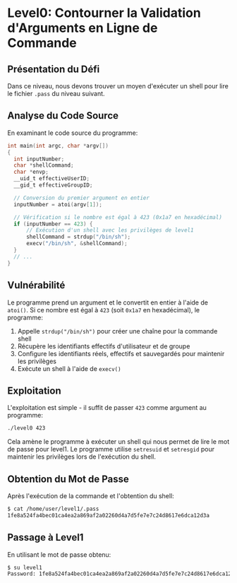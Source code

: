 # Level0: Contourner la Validation d'Arguments en Ligne de Commande

## Présentation du Défi

Dans ce niveau, nous devons trouver un moyen d'exécuter un shell pour lire le fichier `.pass` du niveau suivant.

## Analyse du Code Source

En examinant le code source du programme:

```c
int main(int argc, char *argv[])
{
  int inputNumber;
  char *shellCommand;
  char *envp;
  __uid_t effectiveUserID;
  __gid_t effectiveGroupID;

  // Conversion du premier argument en entier
  inputNumber = atoi(argv[1]);

  // Vérification si le nombre est égal à 423 (0x1a7 en hexadécimal)
  if (inputNumber == 423) {
      // Exécution d'un shell avec les privilèges de level1
      shellCommand = strdup("/bin/sh");
      execv("/bin/sh", &shellCommand);
  }
  // ...
}
```

## Vulnérabilité

Le programme prend un argument et le convertit en entier à l'aide de `atoi()`. Si ce nombre est égal à `423` (soit `0x1a7` en hexadécimal), le programme:

1. Appelle `strdup("/bin/sh")` pour créer une chaîne pour la commande shell
2. Récupère les identifiants effectifs d'utilisateur et de groupe
3. Configure les identifiants réels, effectifs et sauvegardés pour maintenir les privilèges
4. Exécute un shell à l'aide de `execv()`

## Exploitation

L'exploitation est simple - il suffit de passer `423` comme argument au programme:

```bash
./level0 423
```

Cela amène le programme à exécuter un shell qui nous permet de lire le mot de passe pour level1. Le programme utilise `setresuid` et `setresgid` pour maintenir les privilèges lors de l'exécution du shell.

## Obtention du Mot de Passe

Après l'exécution de la commande et l'obtention du shell:

```bash
$ cat /home/user/level1/.pass
1fe8a524fa4bec01ca4ea2a869af2a02260d4a7d5fe7e7c24d8617e6dca12d3a
```

## Passage à Level1

En utilisant le mot de passe obtenu:

```bash
$ su level1
Password: 1fe8a524fa4bec01ca4ea2a869af2a02260d4a7d5fe7e7c24d8617e6dca12d3a
```
